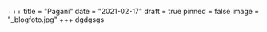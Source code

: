 +++
title = "Pagani"
date = "2021-02-17"
draft = true
pinned = false
image = "_blogfoto.jpg"
+++
dgdgsgs
